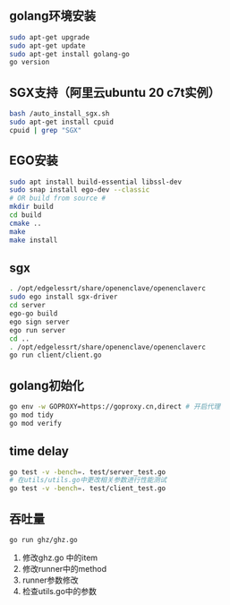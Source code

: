 ## golang环境安装

```bash
sudo apt-get upgrade
sudo apt-get update
sudo apt-get install golang-go
go version
```

## SGX支持（阿里云ubuntu 20 c7t实例）

```bash
bash /auto_install_sgx.sh
sudo apt-get install cpuid
cpuid | grep "SGX"
```

## EGO安装

```bash
sudo apt install build-essential libssl-dev
sudo snap install ego-dev --classic
# OR build from source #
mkdir build
cd build
cmake ..
make
make install
```

## sgx

```bash
. /opt/edgelessrt/share/openenclave/openenclaverc
sudo ego install sgx-driver
cd server
ego-go build
ego sign server
ego run server
cd ..
. /opt/edgelessrt/share/openenclave/openenclaverc
go run client/client.go
```

## golang初始化

```bash
go env -w GOPROXY=https://goproxy.cn,direct # 开启代理
go mod tidy
go mod verify
```

## time delay

```bash
go test -v -bench=. test/server_test.go
# 在utils/utils.go中更改相关参数进行性能测试
go test -v -bench=. test/client_test.go
```

## 吞吐量

```
go run ghz/ghz.go
```

1. 修改ghz.go 中的item
2. 修改runner中的method
3. runner参数修改
4. 检查utils.go中的参数

